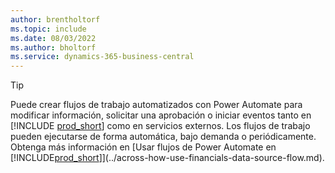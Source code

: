 ```yaml
---
author: brentholtorf
ms.topic: include
ms.date: 08/03/2022
ms.author: bholtorf
ms.service: dynamics-365-business-central
---
```

> [!TIP]
> Puede crear flujos de trabajo automatizados con Power Automate para modificar información, solicitar una aprobación o iniciar eventos tanto en [!INCLUDE [prod_short](prod_short.md)] como en servicios externos. Los flujos de trabajo pueden ejecutarse de forma automática, bajo demanda o periódicamente. Obtenga más información en [Usar flujos de Power Automate en [!INCLUDE[prod_short](includes/prod_short.md)]](../across-how-use-financials-data-source-flow.md).

